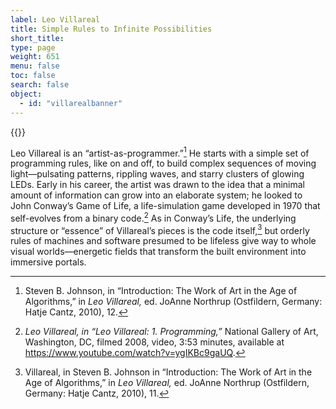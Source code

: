 ```yaml
---
label: Leo Villareal
title: Simple Rules to Infinite Possibilities
short_title:
type: page
weight: 651
menu: false
toc: false
search: false
object:
  - id: "villarealbanner"
---
```


{{<q-figure id="villarealbanner" >}}

Leo Villareal is an “artist-as-programmer.”[^1] He starts with a simple set of programming rules, like on and off, to build complex sequences of moving light—pulsating patterns, rippling waves, and starry clusters of glowing LEDs. Early in his career, the artist was drawn to the idea that a minimal amount of information can grow into an elaborate system; he looked to John Conway’s Game of Life, a life-simulation game developed in 1970 that self-evolves from a binary code.[^2] As in Conway’s Life, the underlying structure or “essence” of Villareal’s pieces is the code itself,[^3] but orderly rules of machines and software presumed to be lifeless give way to whole visual worlds—energetic fields that transform the built environment into immersive portals.

[^1]: Steven B. Johnson, in “Introduction: The Work of Art in the Age of Algorithms,” in *Leo Villareal,* ed. JoAnne Northrup (Ostfildern, Germany: Hatje Cantz, 2010), 12.

[^2]: *Leo Villareal, in “Leo Villareal: 1. Programming,”* National Gallery of Art, Washington, DC, filmed 2008, video, 3:53 minutes, available at https://www.youtube.com/watch?v=ygIKBc9gaUQ.

[^3]: Villareal, in Steven B. Johnson in “Introduction: The Work of Art in the Age of Algorithms,” in *Leo Villareal,* ed. JoAnne Northrup (Ostfildern, Germany: Hatje Cantz, 2010), 11.
